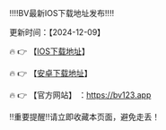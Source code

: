 ‼️‼️BV最新IOS下载地址发布‼️‼️

更新时间：【2024-12-09】

🔥 👉 【[IOS下载地址](https://648971654:3001/skl001)】 

🔥 👉 【[安卓下载地址](https://648971654:3001/skl001)】

🔥 👉 【官方网站】 ：https://bv123.app

‼️重要提醒‼️请立即收藏本页面，避免走丢！
